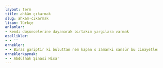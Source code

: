 ```yaml
---
layout: term
title: ahkâm çıkarmak
slug: ahkam-cikarmak
lisan: Türkçe
anlamlar:
- kendi düşüncelerine dayanarak birtakım yargılara varmak
ozellikler:
- - ''
ornekler:
- - Biraz gariptir ki buluttan nem kapan o zamanki sansür bu cinayetler ve tesadüflerden ahkâm çıkararak hafiyelik etmezdi.
orneklerkaynak:
- - Abdülhak Şinasi Hisar
---
```

